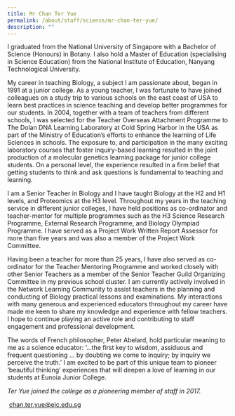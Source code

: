 ```yaml
---
title: Mr Chan Ter Yue
permalink: /about/staff/science/mr-chan-ter-yue/
description: ""
---
```


I graduated from the National University of Singapore with a Bachelor of Science (Honours) in Botany. I also hold a Master of Education (specialising in Science Education) from the National Institute of Education, Nanyang Technological University.

My career in teaching Biology, a subject I am passionate about, began in 1991 at a junior college. As a young teacher, I was fortunate to have joined colleagues on a study trip to various schools on the east coast of USA to learn best practices in science teaching and develop better programmes for our students. In 2004, together with a team of teachers from different schools, I was selected for the Teacher Overseas Attachment Programme to The Dolan DNA Learning Laboratory at Cold Spring Harbor in the USA as part of the Ministry of Education’s efforts to enhance the learning of Life Sciences in schools. The exposure to, and participation in the many exciting laboratory courses that foster inquiry-based learning resulted in the joint production of a molecular genetics learning package for junior college students. On a personal level, the experience resulted in a firm belief that getting students to think and ask questions is fundamental to teaching and learning.

I am a Senior Teacher in Biology and I have taught Biology at the H2 and H1 levels, and Proteomics at the H3 level. Throughout my years in the teaching service in different junior colleges, I have held positions as co-ordinator and teacher-mentor for multiple programmes such as the H3 Science Research Programme, External Research Programme, and Biology Olympiad Programme. I have served as a Project Work Written Report Assessor for more than five years and was also a member of the Project Work Committee.

Having been a teacher for more than 25 years, I have also served as co-ordinator for the Teacher Mentoring Programme and worked closely with other Senior Teachers as a member of the Senior Teacher Guild Organizing Committee in my previous school cluster. I am currently actively involved in the Network Learning Community to assist teachers in the planning and conducting of Biology practical lessons and examinations. My interactions with many generous and experienced educators throughout my career have made me keen to share my knowledge and experience with fellow teachers. I hope to continue playing an active role and contributing to staff engagement and professional development.

The words of French philosopher, Peter Abelard, hold particular meaning to me as a science educator: ‘…the first key to wisdom, assiduous and frequent questioning … by doubting we come to inquiry; by inquiry we perceive the truth.’ I am excited to be part of this unique team to pioneer ‘beautiful thinking’ experiences that will deepen a love of learning in our students at Eunoia Junior College.

_Ter Yue joined the college as a pioneering member of staff in 2017._

 [chan.ter.yue@ejc.edu.sg](mailto:chan.ter.yue@ejc.edu.sg)